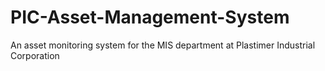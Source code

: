 # PIC-Asset-Management-System
An asset monitoring system for the MIS department at Plastimer Industrial Corporation
